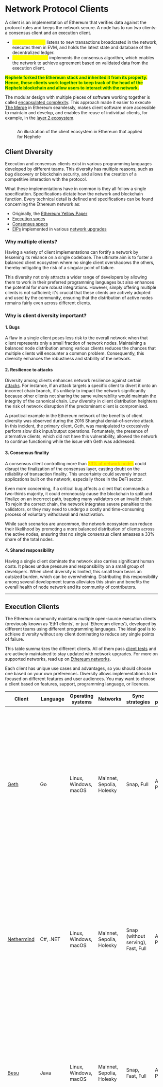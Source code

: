 # Network Protocol Clients

A client is an implementation of Ethereum that verifies data against the protocol rules and keeps the network secure. A node has to run two clients: a consensus client and an execution client.

* <mark style="color:yellow;">**Execution client**</mark> listens to new transactions broadcasted in the network, executes them in EVM, and holds the latest state and database of the decentralized ledger.
* <mark style="color:yellow;">**Consensus client**</mark> implements the consensus algorithm, which enables the network to achieve agreement based on validated data from the execution client.

<mark style="color:green;">**Nephele forked the Ethereum stack and inherited it from its property. Hence, these clients work together to keep track of the head of the Nephele blockchain and allow users to interact with the network.**</mark>

The modular design with multiple pieces of software working together is called [encapsulated complexity](https://vitalik.eth.limo/general/2022/02/28/complexity.html). This approach made it easier to execute [The Merge](https://ethereum.org/en/roadmap/merge/) in Ethereum seamlessly, makes client software more accessible to maintain and develop, and enables the reuse of individual clients, for example, in the [layer 2 ecosystem](https://ethereum.org/en/layer-2/).

<figure><img src="https://ethereum.org/_next/image/?url=%2Fcontent%2Fdevelopers%2Fdocs%2Fnodes-and-clients%2Feth1eth2client.png&#x26;w=1920&#x26;q=75" alt=""><figcaption><p>An illustration of the client ecosystem in Ethereum that applied for Nephele</p></figcaption></figure>

## Client Diversity <a href="#client-diversity" id="client-diversity"></a>

Execution and consensus clients exist in various programming languages developed by different teams. This diversity has multiple reasons, such as bug discovery or blockchain security, and allows the creation of a competitive interaction with the protocol.

What these implementations have in common is they all follow a single specification. Specifications dictate how the network and blockchain function. Every technical detail is defined and specifications can be found concerning the Ethereum network as:

* Originally, the [Ethereum Yellow Paper](https://ethereum.github.io/yellowpaper/paper.pdf)
* [Execution specs](https://github.com/ethereum/execution-specs/)
* [Consensus specs](https://github.com/ethereum/consensus-specs)
* [EIPs](https://eips.ethereum.org/) implemented in various [network upgrades](https://ethereum.org/en/history/)

### Why multiple clients?

Having a variety of client implementations can fortify a network by lessening its reliance on a single codebase. The ultimate aim is to foster a balanced client ecosystem where no single client overshadows the others, thereby mitigating the risk of a singular point of failure.

This diversity not only attracts a wider range of developers by allowing them to work in their preferred programming languages but also enhances the potential for more robust integrations. However, simply offering multiple clients is not sufficient; it's crucial that these clients are actively adopted and used by the community, ensuring that the distribution of active nodes remains fairly even across different clients.

### Why is client diversity important? <a href="#client-diversity-importance" id="client-diversity-importance"></a>

#### 1. Bugs <a href="#bugs" id="bugs"></a>

A flaw in a single client poses less risk to the overall network when that client represents only a small fraction of network nodes. Maintaining a balanced node distribution among various clients reduces the chances that multiple clients will encounter a common problem. Consequently, this diversity enhances the robustness and stability of the network.

#### 2. Resilience to attacks <a href="#resilience" id="resilience"></a>

Diversity among clients enhances network resilience against certain [attacks](https://x.com/vdWijden/status/1437712249926393858). For instance, if an attack targets a specific client to divert it onto an incorrect chain branch, it's unlikely to impact the network significantly because other clients not sharing the same vulnerability would maintain the integrity of the canonical chain. Low diversity in client distribution heightens the risk of network disruption if the predominant client is compromised.

A practical example in the Ethereum network of the benefits of client diversity was observed during the 2016 Shanghai denial-of-service attack. In this incident, the primary client, Geth, was manipulated to excessively perform slow disk input/output operations. Fortunately, the presence of alternative clients, which did not have this vulnerability, allowed the network to continue functioning while the issue with Geth was addressed.

#### 3. Consensus finality <a href="#finality" id="finality"></a>

A consensus client controlling more than <mark style="color:orange;">33% of network nodes</mark> could disrupt the finalization of the consensus layer, casting doubt on the reliability of transaction finality. This uncertainty could severely impact applications built on the network, especially those in the DeFi sector.

Even more concerning, if a critical bug affects a client that commands a two-thirds majority, it could erroneously cause the blockchain to split and finalize on an incorrect path, trapping many validators on an invalid chain. To rejoin the correct chain, the network integrates severe penalties to the validators, or they may need to undergo a costly and time-consuming process of voluntary withdrawal and reactivation.

While such scenarios are uncommon, the network ecosystem can reduce their likelihood by promoting a more balanced distribution of clients across the active nodes, ensuring that no single consensus client amasses a 33% share of the total nodes.

#### 4. Shared responsibility <a href="#responsibility" id="responsibility"></a>

Having a single client dominate the network also carries significant human costs. It places undue pressure and responsibility on a small group of developers. When client diversity is limited, this small team bears an outsized burden, which can be overwhelming. Distributing this responsibility among several development teams alleviates this strain and benefits the overall health of node network and its community of contributors.

***

## Execution Clients <a href="#execution-clients" id="execution-clients"></a>

The Ethereum community maintains multiple open-source execution clients (previously known as 'Eth1 clients', or just 'Ethereum clients'), developed by different teams using different programming languages. The ideal goal is to achieve diversity without any client dominating to reduce any single points of failure.

This table summarizes the different clients. All of them pass [client tests](https://github.com/ethereum/tests) and are actively maintained to stay updated with network upgrades. For more on supported networks, read up on [Ethereum networks](https://ethereum.org/en/developers/docs/networks/).

Each client has unique use cases and advantages, so you should choose one based on your own preferences. Diversity allows implementations to be focused on different features and user audiences. You may want to choose a client based on features, support, programming language, or licences.

<table data-view="cards"><thead><tr><th>Client</th><th>Language</th><th>Operating systems</th><th>Networks</th><th>Sync strategies</th><th>State pruning</th><th>Description</th></tr></thead><tbody><tr><td><a href="https://geth.ethereum.org/">Geth</a></td><td>Go</td><td>Linux, Windows, macOS</td><td>Mainnet, Sepolia, Holesky</td><td>Snap, Full</td><td>Archive, Pruned</td><td><p>Hyperledger Besu is an enterprise-grade Ethereum client for public and permissioned networks. It runs all of the Ethereum Mainnet features, from tracing to GraphQL. It has extensive monitoring and is supported by ConsenSys, both in open community channels and through commercial SLAs for enterprises. It is written in Java and is Apache 2.0 licensed.</p><p>Besu's extensive <a href="https://besu.hyperledger.org/en/stable/">documentation</a> will guide you through all details on its features and setups.</p></td></tr><tr><td><a href="http://nethermind.io/">Nethermind</a></td><td>C#, .NET</td><td>Linux, Windows, macOS</td><td>Mainnet, Sepolia, Holesky</td><td>Snap (without serving), Fast, Full</td><td>Archive, Pruned</td><td>Erigon, formerly known as Turbo‐Geth, started as a fork of Go Ethereum oriented toward speed and disk‐space efficiency. Erigon is an utterly re-architected implementation of Ethereum, currently written in Go but with implementations in other languages under development. Erigon's goal is to provide a faster, more modular, and more optimized implementation of Ethereum. It can perform a full archive node sync using around 2TB of disk space in under 3 days. Learn more about Nethermind in its <a href="https://docs.nethermind.io/">documentation</a>.</td></tr><tr><td><a href="https://besu.hyperledger.org/en/stable/">Besu</a></td><td>Java</td><td>Linux, Windows, macOS</td><td>Mainnet, Sepolia, Holesky</td><td>Snap, Fast, Full</td><td>Archive, Pruned</td><td><p>Go Ethereum (Geth for short) is one of the original implementations of the Ethereum protocol. It is the most widespread client with the most extensive user base and variety of tooling for users and developers. It is written in Go, fully open source and licensed under the GNU LGPL v3.</p><p>Learn more about Geth in its <a href="https://geth.ethereum.org/docs/">documentation</a>.</p></td></tr><tr><td><a href="https://github.com/ledgerwatch/erigon">Erigon</a></td><td>Go</td><td>Linux, Windows, macOS</td><td>Mainnet, Sepolia, Holesky</td><td>Full</td><td>Archive, Pruned</td><td><p>Nethermind is an Ethereum implementation created with the C# .NET tech stack, licensed with LGPL-3.0, and running on all major platforms, including ARM. It offers excellent performance with:</p><ul><li>Optimized virtual machine</li><li>State access</li><li>Networking and rich features like Prometheus/Grafana dashboards, seq enterprise logging support, JSON RPC tracing, and analytics plugins.</li></ul><p>Nethermind also has <a href="https://docs.nethermind.io/">detailed documentation</a>, strong dev support, an online community, and 24/7 support for premium users.</p></td></tr><tr><td><a href="https://github.com/paradigmxyz/reth">Reth</a> <em>(beta)</em></td><td>Rust</td><td>Linux, Windows, macOS</td><td>Mainnet, Sepolia, Holesky</td><td>Full</td><td>Archive, Pruned</td><td>Reth is an Ethereum client designed to enhance the performance and scalability of Ethereum networks. It's part of the suite of tools that interact with the Ethereum blockchain, enabling users to send transactions, deploy smart contracts, and connect to the network. Reth focuses on providing a robust and efficient way for developers and users to engage with Ethereum, contributing to the ecosystem's diversity and resilience. Like other Ethereum clients, it plays a crucial role in processing and verifying transactions, maintaining the blockchain’s integrity, and ensuring network security. Explore Reth with their <a href="https://reth.rs/">documentation</a>.</td></tr><tr><td><a href="https://github.com/ethereumjs/ethereumjs-monorepo">EthereumJS</a> <em>(beta)</em></td><td>TypeScript</td><td>Linux, Windows, macOS</td><td>Sepolia, Holesky</td><td>Full</td><td>Pruned</td><td><p>The EthereumJS Execution Client (EthereumJS) is written in TypeScript and composed of several packages. These include core Ethereum primitives represented by the Block, Transaction, and Merkle-Patricia Trie classes and core client components, including an implementation of the Ethereum Virtual Machine (EVM), a blockchain class, and the DevP2P networking stack.</p><p>You can learn more about it by reading its <a href="https://github.com/ethereumjs/ethereumjs-monorepo/tree/master">documentation</a>.</p></td></tr></tbody></table>

The Ethereum client needs to sync with the latest network state to follow and verify current data. This is done by downloading data from peers, cryptographically verifying their integrity, and building a local blockchain database. On the execution layer, we can observe three different synchronization modes:

### **Default or Archive**

<mark style="color:yellow;">Default synchronization (Full sync, archive sync, or Full client)</mark> downloads all blocks information (including headers, transactions, and receipts) and generates the state of the blockchain incrementally by executing every block from genesis.

* Minimizes trust and offers the highest security by verifying every transaction.
* With an increasing number of transactions, processing all transactions can take days to weeks.

### **Snapshot**

<mark style="color:yellow;">Snapshot synchronization (snap sync or snap client)</mark> \[more [here](https://github.com/ethereum/devp2p/blob/master/caps/snap.md)] operates similarly to a full archive synchronization by verifying each block in the blockchain. However, unlike full syncs that begin at the genesis block, snap sync starts from a recent, verified checkpoint believed to be a reliable part of the blockchain. Employing snap sync demand to periodically saves these checkpoints and removes data that exceeds a certain age. This method allows nodes to recreate state data from these snapshots when necessary, rather than maintaining a permanent record of all state data.

* Fastest sync strategy, currently default in Ethereum mainnet
* Saves a lot of disk usage and network bandwidth without sacrificing security

### **Light**

<mark style="color:yellow;">Light synchronization (light sync or light client)</mark> involves downloading all block headers and selectively verifying block data. Rather than maintaining an independent, local copy of all blockchain data and verifying every change, a light sync requests the necessary data from a provider. This provider could be directly connected to a machine running a full sync client or accessed through a centralized RPC server.

The light sync client then verifies this data, keeping it updated with the latest chain developments. Light sync clients primarily process block headers and only occasionally download the actual contents of blocks. The extent of a client's "lightness" depends on the mix of light and full client software it utilizes. For instance, many operators may combine light clients with full snap or archive clients or the other way around, depending on their specific needs and resources.

* Gets only the latest state while relying on trust in developers and consensus mechanisms.
* The client will be ready to use the current network state in a few minutes.

#### How does light sync work technically?

When Ethereum transitioned to a proof-of-stake consensus mechanism, it introduced specific infrastructure to enhance support for light clients. The system operates by designating a **sync committee**, a randomly selected group of 512 validators, every 1.1 days.

This committee is responsible for signing the headers of recent blocks. Each block header includes the collective signature from the sync committee members, along with a "bitfield" indicating which validators participated in the signing. Additionally, the header lists the validators expected to sign the next block. This setup allows light clients to verify the authenticity of the data they receive by checking if the current sync committee's signature matches the expected committee detailed in the previous block's header. Thus, light clients can continually update their understanding of the latest block by only downloading the header, which contains summarized information.

A lot of work is also being done to improve how light clients can access network data. Currently, light clients rely on RPC requests to full sync nodes using a client/server model, but in the future the data could be requested in a more decentralized way using a dedicated network such as the [Portal Network](https://www.ethportal.net/) that could serve the data to light clients using a peer-to-peer gossip protocol.

Other [roadmap](https://ethereum.org/en/roadmap/) items such as [Verkle trees](https://ethereum.org/en/roadmap/verkle-trees/) and [statelessness](https://ethereum.org/en/roadmap/statelessness/) will eventually bring the security guarantees of light clients equal to those of full clients.

#### Why is this important?

Light clients are crucial as they enable users to independently verify the accuracy of their data without fully trusting external data providers, all while consuming a fraction of the resources needed by a full node. These clients validate data against block headers, which are authenticated by at least two-thirds of a selected group of 512 Ethereum validators, providing strong assurance of data integrity.

Operating with minimal computing power, memory, and storage, light clients are versatile enough to run on mobile devices, within apps, or browsers. This setup offers a trust-minimized way to access Ethereum, reducing reliance on third-party providers.

_Example: Checking an Ethereum or Nephele account balance. This would require querying a node directly or through a centralized service, relying on their integrity for accurate information. Light clients, however, allow users to verify this data themselves. They receive data along with cryptographic proof, which the light client can cross-check against its block header information, ensuring the data’s validity directly from the network rather than a third-party._

#### Use cases with light clients

Light clients significantly enhance the blockchain network access by requiring minimal hardware, reducing dependence on third-party providers. This not only empowers users to verify their data but also bolsters the network by increasing the number and diversity of nodes validating the blockchain.

Light clients facilitate the operation of Ethereum nodes on devices with limited storage, memory, and processing capabilities. Innovations allow these clients to be integrated into browsers, run on mobile phones, or even smaller devices like smartwatches, leading to more decentralized mobile wallets.

Furthermore, <mark style="color:purple;">**light clients extend capabilities to Internet of Things (IoT) devices**</mark>. For instance, an app with an embedded light client could verify ownership of a token or NFT to unlock a bicycle in a rental service, enhancing security and functionality.

Ethereum rollups also benefit from light clients, particularly in safeguarding against hacks on bridge mechanisms used for fund transfers. Light clients embedded in rollups can validate deposits by verifying proofs before releasing tokens, protecting against corrupted data from oracles.

Moreover, upgrading Ethereum wallets with light clients adds a layer of security. Users can ensure their RPC provider's accuracy by directly verifying transaction data, reducing risks associated with erroneous or dishonest data provision.

***

## Consensus Clients <a href="#consensus-clients" id="consensus-clients"></a>

There are multiple consensus clients (previously known as 'Eth2' clients in the Ethereum network) to support the [consensus upgrades](https://ethereum.org/en/roadmap/beacon-chain/). They are responsible for all consensus-related logic including the fork-choice algorithm, processing attestations and managing block rewards and penalties.

<table data-view="cards"><thead><tr><th>Client</th><th>Language</th><th>Operating systems</th><th>Networks</th><th>Description</th></tr></thead><tbody><tr><td><a href="https://lighthouse.sigmaprime.io/">Lighthouse</a></td><td>Rust</td><td>Linux, Windows, macOS</td><td>Beacon Chain, Goerli, Pyrmont, Sepolia, Ropsten, and more</td><td><p>Lighthouse is a consensus client implementation written in Rust under the Apache-2.0 license. It is maintained by Sigma Prime and has been stable and production-ready since Beacon Chain genesis. It is relied upon by various enterprises, staking pools and individuals. It aims to be secure, performant and interoperable in a wide range of environments, from desktop PCs to sophisticated automated deployments.</p><p>Documentation can be found in <a href="https://lighthouse-book.sigmaprime.io/">Lighthouse Book</a></p></td></tr><tr><td><a href="https://lodestar.chainsafe.io/">Lodestar</a></td><td>TypeScript</td><td>Linux, Windows, macOS</td><td>Beacon Chain, Goerli, Sepolia, Ropsten, and more</td><td><p>Lodestar is a production-ready consensus client implementation written in Typescript under the LGPL-3.0 license. It is maintained by ChainSafe Systems and is the newest of the consensus clients for solo-stakers, developers and researchers. Lodestar consists of a beacon node and validator client powered by JavaScript implementations of Ethereum protocols. Lodestar aims to improve Ethereum usability with light clients, expand accessibility to a larger group of developers and further contribute to ecosystem diversity.</p><p>More information can be found on our <a href="https://lodestar.chainsafe.io/">Lodestar website</a></p></td></tr><tr><td><a href="https://nimbus.team/">Nimbus</a></td><td>Nim</td><td>Linux, Windows, macOS</td><td>Beacon Chain, Goerli, Sepolia, Ropsten, and more</td><td><p>Nimbus is a consensus client implementation written in Nim under the Apache-2.0 license. It is a production-ready client in use by solo-stakers and staking pools. Nimbus is designed for resource efficiency, making it easy to run on resource-restricted devices and enterprise infrastructure with equal ease, without compromising stability or reward performance. A lighter resource footprint means the client has a greater margin of safety when the network is under stress.</p><p>Learn more in <a href="https://nimbus.guide/">Nimbus docs</a></p></td></tr><tr><td><a href="https://docs.prylabs.network/docs/getting-started/">Prysm</a></td><td>Go</td><td>Linux, Windows, macOS</td><td>Beacon Chain, Gnosis, Goerli, Pyrmont, Sepolia, Ropsten, and more</td><td><p>Prysm is a full-featured, open source consensus client written in Go under the GPL-3.0 license. It features an optional webapp UI and prioritizes user experience, documentation, and configurability for both stake-at-home and institutional users.</p><p>Visit <a href="https://docs.prylabs.network/docs/getting-started/">Prysm docs</a> to learn more.</p></td></tr><tr><td><a href="https://consensys.net/knowledge-base/ethereum-2/teku/">Teku</a></td><td>Java</td><td>Linux, Windows, macOS</td><td>Beacon Chain, Gnosis, Goerli, Sepolia, Ropsten, and more</td><td><p>Teku is one of the original Beacon Chain genesis clients. Alongside the usual goals (security, robustness, stability, usability, performance), Teku specifically aims to comply fully with all the various consensus client standards.</p><p>Teku offers very flexible deployment options. The beacon node and validator client can be run together as a single process, which is extremely convenient for solo stakers, or nodes can be run separately for sophisticated staking operations. In addition, Teku is fully interoperable with <a href="https://github.com/ConsenSys/web3signer/">Web3Signer</a> for signing key security and slashing protection.</p><p>Teku is written in Java and is Apache 2.0 licensed. It is developed by the Protocols team at ConsenSys that is also responsible for Besu and Web3Signer. Learn more in <a href="https://docs.teku.consensys.net/en/latest/">Teku docs</a>.</p></td></tr></tbody></table>

### **Optimistic synchronization**

Optimistic synchronization (Optimistic sync) \[more [here](https://github.com/ethereum/consensus-specs/blob/dev/sync/optimistic.md)] is an innovative post-merge synchronization strategy that offers a flexible, opt-in approach for integrating with existing blockchain networks. It is designed to be fully backward compatible, enabling execution clients to synchronize using well-established methods while introducing efficiencies. During this process, the execution engine can optimistically import beacon blocks—blocks from the Beacon Chain, which was part of Ethereum's transition to a proof-of-stake consensus mechanism—without initially verifying each block in detail. This method allows the execution engine to identify the latest head of the chain quickly.

Once the latest head is identified, the execution client can synchronize the chain using traditional methods such as fast or full synchronization. After catching up to the current state of the blockchain, the execution client will confirm the validity of all transactions and the state within the Beacon Chain. At this point, the consensus client manages the consensus protocol operations and is updated on the verified state of transactions, ensuring that all data aligns with the network’s current consensus rules. This strategy not only speeds up the integration and update process for new nodes but also enhances the overall security and robustness of the network by ensuring that all nodes maintain a verified and consistent state without compromising the integrity of the blockchain.

### **Checkpoint synchronization**

Checkpoint synchronization, also called checkpoint sync or weak subjectivity sync \[more [here](https://notes.ethereum.org/@djrtwo/ws-sync-in-practice)], offers an enhanced approach for quickly syncing consensus clients in blockchain networks, particularly useful in networks like Ethereum's Beacon Chain. This method leverages the concept of weak subjectivity, which posits that new checkpoint sync clients can safely synchronize from a recent, trusted checkpoint rather than needing to validate all historical data back to the genesis block. This assumption reduces the synchronization time dramatically, making it more efficient while maintaining trust levels comparable to syncing from the blockchain genesis.

[Weak subjectivity](https://ethereum.org/en/developers/docs/consensus-mechanisms/pos/weak-subjectivity/) refers to the reliance on external information—specifically a checkpoint that is generally accepted by the community as valid—to initiate the sync process. In checkpoint sync, a consensus client connects to a trusted remote service to download a snapshot of a recently finalized state of the blockchain. This state includes balances, stakes, and other critical data necessary for the node to function and participate in the network. The node then resumes blockchain verification from this point forward rather than from the beginning.

The reliance on a trusted third party to provide this initial state introduces a degree of trust into the process, necessitating careful selection of the data provider to minimize security risks. Providers are generally well-established, highly reputable nodes or services within the community with a proven track record of reliability and integrity. By starting from a recent checkpoint, nodes can rapidly achieve current network state and begin participating in consensus processes, thereby enhancing the scalability and user experience of the blockchain network.

***

## Further Reading <a href="#further-reading" id="further-reading"></a>

There is a lot of information about Ethereum clients on the internet. Here are few resources that might be helpful.

* [Ethereum 101 - Part 2 - Understanding Nodes](https://kauri.io/ethereum-101-part-2-understanding-nodes/48d5098292fd4f11b251d1b1814f0bba/a) _– Wil Barnes, 13 February 2019_
* [Running Ethereum Full Nodes: A Guide for the Barely Motivated](https://medium.com/@JustinMLeroux/running-ethereum-full-nodes-a-guide-for-the-barely-motivated-a8a13e7a0d31) _– Justin Leroux, 7 November 2019_

## Related Tutorial <a href="#related-tutorials" id="related-tutorials"></a>

* [Turn your Raspberry Pi 4 into a validator node just by flashing the MicroSD card – Installation guide](https://ethereum.org/en/developers/tutorials/run-node-raspberry-pi/) _– Flash your Raspberry Pi 4, plug in an ethernet cable, connect the SSD disk and power up the device to turn the Raspberry Pi 4 into a full Ethereum node running the execution layer (Mainnet) and / or the consensus layer (Beacon Chain / validator)._
